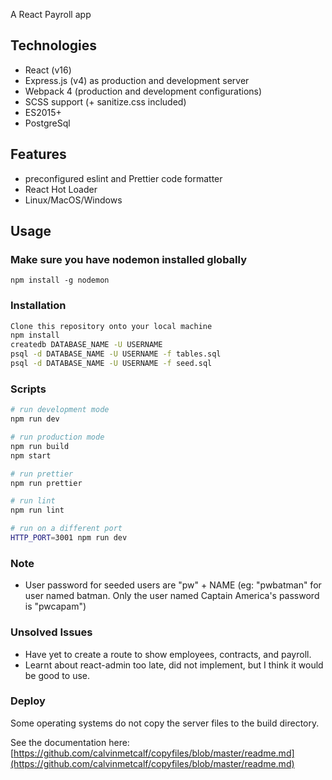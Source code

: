 A React Payroll app

## Technologies

- React (v16)
- Express.js (v4) as production and development server
- Webpack 4 (production and development configurations)
- SCSS support (+ sanitize.css included)
- ES2015+
- PostgreSql

## Features
- preconfigured eslint and Prettier code formatter
- React Hot Loader
- Linux/MacOS/Windows

## Usage

### Make sure you have nodemon installed globally
```
npm install -g nodemon
```

### Installation
```bash
Clone this repository onto your local machine
npm install
createdb DATABASE_NAME -U USERNAME
psql -d DATABASE_NAME -U USERNAME -f tables.sql
psql -d DATABASE_NAME -U USERNAME -f seed.sql
```

### Scripts
```bash
# run development mode
npm run dev

# run production mode
npm run build
npm start

# run prettier
npm run prettier

# run lint
npm run lint

# run on a different port
HTTP_PORT=3001 npm run dev
```

### Note
- User password for seeded users are "pw" + NAME (eg: "pwbatman" for user named batman. Only the user named Captain America's password is "pwcapam")

### Unsolved Issues
- Have yet to create a route to show employees, contracts, and payroll.
- Learnt about react-admin too late, did not implement, but I think it would be good to use.

### Deploy

Some operating systems do not copy the server files to the build directory.

See the documentation here: [https://github.com/calvinmetcalf/copyfiles/blob/master/readme.md](https://github.com/calvinmetcalf/copyfiles/blob/master/readme.md)